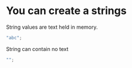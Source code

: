 # You can create a strings

String values are text held in memory.

```javascript
"abc";
```

String can contain no text

```javascript
"";
```
